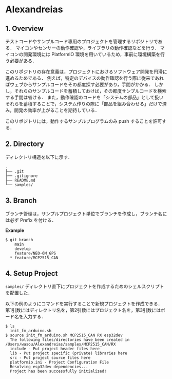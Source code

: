 # Alexandreias

## 1. Overview
テストコードやサンプルコード専用のプロジェクトを管理するリポジトリである．
マイコンやセンサーの動作確認や，ライブラリの動作確認などを行う．
マイコンの開発環境には PlatformIO 環境を用いているため，事前に環境構築を行う必要がある．

このリポジトリの存在意義は，プロジェクトにおけるソフトウェア開発を円滑に進めるためである．
例えば，特定のデバイスの動作確認を行う際に従来であればウェブからサンプルコードをその都度探す必要があり，手間がかかる．
しかし，それらのサンプルコードを蓄積しておけば，その都度サンプルコードを検索する手間は省ける．
また，動作確認のコードを「システムの部品」として扱いそれらを蓄積することで，システム作りの際に「部品を組み合わせる」だけで済み，開発の効率が上がることを期待している．

このリポジトリには，動作するサンプルプログラムのみ push することを許可する．

## 2. Directory 

ディレクトリ構造を以下に示す．
```
.
├── .git
├── .gitignore
├── README.md
└── samples/
```

## 3. Branch
ブランチ管理は，サンプルプロジェクト単位でブランチを作成し，ブランチ名には必ず Prefix を付ける．

**Example**

```shell
$ git branch
    main
    develop
    feature/NEO-6M_GPS
  * feature/MCP2515_CAN
```

## 4. Setup Project

```samples/``` ディレクトリ直下にプロジェクトを作成するためのシェルスクリプトを配置した．

以下の例のようにコマンドを実行することで新規プロジェクトを作成できる．
第1引数にはディレクトリ名を，第2引数にはプロジェクト名を，第3引数にはボード名を入力する．
　

```shell
$ ls
  init_fm_arduino.sh
$ source init_fm_arduino.sh MCP2515_CAN RX esp32dev
  The following files/directories have been created in /Users/wasou/Alexandreias/samples/MCP2515_CAN/RX
  include - Put project header files here
  lib - Put project specific (private) libraries here
  src - Put project source files here
  platformio.ini - Project Configuration File
  Resolving esp32dev dependencies...
  Project has been successfully initialized!
```